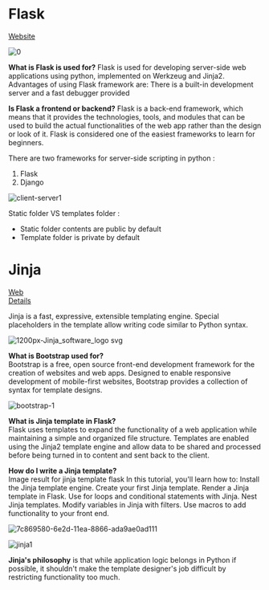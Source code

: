 # Flask
[Website](flask.pocoo.org)

![0](https://user-images.githubusercontent.com/33677647/195225107-3d0b1e67-c6f4-4fbe-b934-f2a0a5abc337.png)

**What is Flask is used for?**
Flask is used for developing server-side web applications using python, implemented on Werkzeug and Jinja2. Advantages of using Flask framework are: There is a built-in development server and a fast debugger provided

**Is Flask a frontend or backend?**
Flask is a back-end framework, which means that it provides the technologies, tools, and modules that can be used to build the actual functionalities of the web app rather than the design or look of it. Flask is considered one of the easiest frameworks to learn for beginners.

There are two frameworks for server-side scripting in python :
1) Flask
2) Django

![client-server1](https://user-images.githubusercontent.com/33677647/195851583-b149e97f-e25f-4c81-818c-557cfb28955b.jpg)

Static folder VS templates folder :

- Static folder contents are public by default
- Template folder is private by default

# Jinja 

[Web](jinja.pocoo.com)<br />
[Details](https://jinja.palletsprojects.com/en/3.0.x/)

Jinja is a fast, expressive, extensible templating engine. Special placeholders in the template allow writing code similar to Python syntax.

![1200px-Jinja_software_logo svg](https://user-images.githubusercontent.com/33677647/195970924-91270435-21e0-46b4-8302-fb670a279b16.png)

**What is Bootstrap used for?** <br />
Bootstrap is a free, open source front-end development framework for the creation of websites and web apps. Designed to enable responsive development of mobile-first websites, Bootstrap provides a collection of syntax for template designs.

![bootstrap-1](https://user-images.githubusercontent.com/33677647/195992763-21724663-4e38-46b4-809b-c578f9e26600.jpg)

**What is Jinja template in Flask?** <br />
Flask uses templates to expand the functionality of a web application while maintaining a simple and organized file structure. Templates are enabled using the Jinja2 template engine and allow data to be shared and processed before being turned in to content and sent back to the client.

**How do I write a Jinja template?** <br />
Image result for jinja template flask
In this tutorial, you'll learn how to:
Install the Jinja template engine.
Create your first Jinja template.
Render a Jinja template in Flask.
Use for loops and conditional statements with Jinja.
Nest Jinja templates.
Modify variables in Jinja with filters.
Use macros to add functionality to your front end.

![7c869580-6e2d-11ea-8866-ada9ae0ad111](https://user-images.githubusercontent.com/33677647/195971369-ff1507da-4a0f-4a25-b0c4-3fa2a553ffef.png)

![jinja1](https://user-images.githubusercontent.com/33677647/195971361-c5408bd4-0e92-4540-9c48-0afd892f5220.png)

**Jinja's philosophy** is that while application logic belongs in Python if possible, it shouldn't make the template designer's job difficult by restricting functionality too much.





